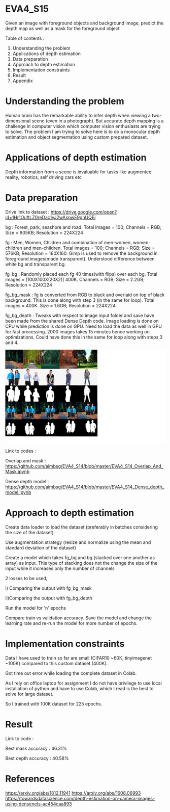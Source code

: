 # EVA4_S15
Given an image with foreground objects and background image, predict the depth map as well as a mask for the foreground object

Table of contents :
1) Understanding the problem
2) Applications of depth estimation
3) Data preparation
4) Approach to depth estimation
5) Implementation constraints
6) Result
7) Appendix

# Understanding the problem
Human brain has the remarkable ability to infer depth when viewing a two-dimensional scene (even in a photograph). But accurate depth mapping is a challenge in computer vision which computer vision enthusiasts are trying to solve. The problem I am trying to solve here is to do a monocular depth estimation and object segmentation using custom prepared dataset.

# Applications of depth estimation
Depth information from a scene is invaluable for tasks like augmented reality, robotics, self driving cars etc

# Data preparation
Drive link to dataset : https://drive.google.com/open?id=1Hr1OuftLZ0reDac1yJ2wAspwE9gnUQEi

bg : Forest, park, seashore and road. Total images = 100; Channels = RGB; Size = 905KB; Resolution = 224X224

fg : Men, Women, Children and combination of men-women, women-children and men-children. Total images = 100; Channels = RGB; Size = 576KB; Resolution = 160X160. Gimp is used to remove the background in foreground images(made transparent). Understood difference between white bg and transparent bg.

fg_bg : Randomly placed each fg 40 times(with flips) over each bg. Total images = [100X100X(20X2)] 400K. Channels = RGB; Size = 2.2GB; Resolution = 224X224

fg_bg_mask : fg is converted from RGB to black and overlaid on top of black background. This is done along with step 3 (in the same for loop). Total images = 400K. Size = 1.6GB; Resolution = 224X224

fg_bg_depth : Tweaks with respect to image input folder and save have been made from the shared Dense Depth code. Image loading is done on CPU while prediction is done on GPU. Need to load the data as well in GPU for fast processing. 2000 images takes 15 minutes hence working on optimizations. Could have done this in the same for loop along with steps 3 and 4.

<img src = "Data_Samples_Depth_Model.png">

Link to codes :

Overlap and mask : https://github.com/aimbsg/EVA4_S14/blob/master/EVA4_S14_Overlap_And_Mask.ipynb

Dense depth model : https://github.com/aimbsg/EVA4_S14/blob/master/EVA4_S14_Dense_depth_model.ipynb

# Approach to depth estimation
Create data loader to load the dataset (preferably in batches considering the size of the dataset)  

Use augmentation strategy (resize and normalize using the mean and standard deviation of the dataset)

Create a model which takes fg_bg and bg (stacked over one another as array) as input. This type of stacking does not the change the size of the input while it increases only the number of channels

2 losses to be used,

  i) Comparing the output with fg_bg_mask

  ii)Comparing the output with fg_bg_depth

Run the model for 'n' epochs

Compare train vs validation accuracy. Save the model and change the learning rate and re-run the model for more number of epochs.

# Implementation constraints 
Data I have used to train so far are small (CIFAR10 ~60K, tinyimagenet ~100K) compared to this custom dataset (400K). 

Got time out error while loading the complete dataset in Colab.

As I rely on office laptop for assignment I do not have privilege to use local installation of python and have to use Colab, which I read is the best to solve for large dataset.

So I trained with 100K dataset for 225 epochs.

# Result
Link to code : 

Best mask accuracy : 46.31%

Best depth accuracy : 40.58%

# References
https://arxiv.org/abs/1812.11941
https://arxiv.org/abs/1608.06993
https://towardsdatascience.com/depth-estimation-on-camera-images-using-densenets-ac454caa893

